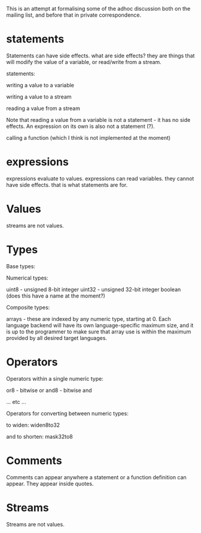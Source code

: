 This is an attempt at formalising some of the adhoc discussion both on the
mailing list, and before that in private correspondence.

# statements #

Statements can have side effects. what are side effects? they are things that
will modify the value of a variable, or read/write from a stream.

statements:

writing a value to a variable

writing a value to a stream

reading a value from a stream

Note that reading a value from a variable is not a statement - it has no
side effects. An expression on its own is also not a statement (?).

calling a function (which I think is not implemented at the moment)

# expressions #

expressions evaluate to values.
expressions can read variables. they cannot have side effects. that is what
statements are for.

# Values #

streams are not values.

# Types #

Base types:

Numerical types:

uint8 - unsigned 8-bit integer
uint32 - unsigned 32-bit integer
boolean (does this have a name at the moment?)

Composite types:

arrays - these are indexed by any numeric type, starting at 0. Each language
backend will have its own language-specific maximum size, and it is up to
the programmer to make sure that array use is within the maximum provided by
all desired target languages.


# Operators #

Operators within a single numeric type:

or8  - bitwise or
and8 - bitwise and

... etc ...

Operators for converting between numeric types:

to widen:
widen8to32

and to shorten:
mask32to8

# Comments #

Comments can appear anywhere a statement or a function definition can appear.
They appear inside quotes.

# Streams #

Streams are not values.
